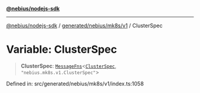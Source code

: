 [**@nebius/nodejs-sdk**](../../../../../README.md)

***

[@nebius/nodejs-sdk](../../../../../README.md) / [generated/nebius/mk8s/v1](../README.md) / ClusterSpec

# Variable: ClusterSpec

> **ClusterSpec**: [`MessageFns`](../../../../../runtime/protos/core/interfaces/MessageFns.md)\<[`ClusterSpec`](../interfaces/ClusterSpec.md), `"nebius.mk8s.v1.ClusterSpec"`\>

Defined in: src/generated/nebius/mk8s/v1/index.ts:1058
